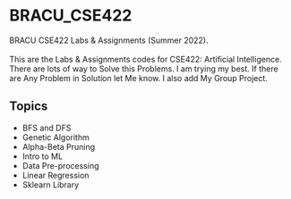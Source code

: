 # BRACU_CSE422

BRACU CSE422 Labs &amp; Assignments (Summer 2022). <br> <br>
This are the Labs & Assignments codes for CSE422: Artificial Intelligence. There are lots of way to Solve this Problems. I am trying my best. If there are Any Problem in Solution let Me know.
I also add My Group Project.

<h2>Topics</h2>
<ul>
  <li>BFS and DFS</li>
  <li>Genetic Algorithm</li>
  <li>Alpha-Beta Pruning</li>
  <li>Intro to ML</li>
  <li>Data Pre-processing</li>
  <li>Linear Regression</li>
  <li>Sklearn Library</li>
</ul>
